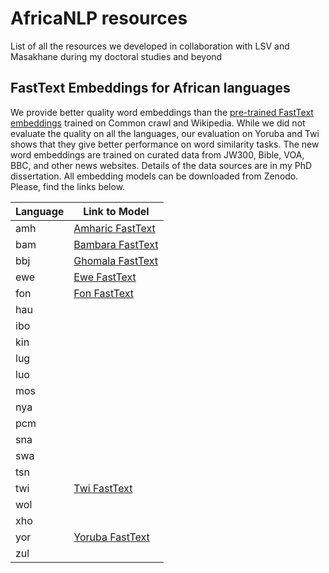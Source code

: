 # AfricaNLP resources
List of all the resources we developed in collaboration with LSV and Masakhane during my doctoral studies and beyond

## FastText Embeddings for African languages
We provide better quality word embeddings than the [pre-trained FastText embeddings](https://fasttext.cc/docs/en/crawl-vectors.html) trained on Common crawl and Wikipedia. While we did not evaluate the quality on all the languages, our evaluation on Yoruba and Twi shows that they give better performance on word similarity tasks. The new word embeddings are trained on curated data from JW300, Bible, VOA, BBC, and other news websites. Details of the data sources are in my PhD dissertation. All embedding models can be downloaded from Zenodo. Please, find the links below. 

| Language | Link to Model  |
|----------|-----------------|
| amh | [Amharic FastText](https://zenodo.org/record/6988528#.YvePxXUzY5k)  |
| bam | [Bambara FastText](https://zenodo.org/record/6987246#.YveVNnUzY5k) |
| bbj | [Ghomala FastText](https://zenodo.org/record/6988547#.YveVlHUzY5k)  |
| ewe | [Ewe FastText](https://zenodo.org/record/6988555#.YveVknUzY5k)  |
| fon |  [Fon FastText](https://zenodo.org/record/6988727#.YveVonUzY5k) |
| hau |   |
| ibo |   |
| kin |   |
| lug |   |
| luo |   |
| mos |   |
| nya |   |
| pcm |   |
| sna |   |
| swa |   |
| tsn |   |
| twi | [Twi FastText](https://zenodo.org/record/6988532#.YveVmXUzY5k)  |
| wol |   |
| xho |   |
| yor | [Yoruba FastText](https://zenodo.org/record/6987250#.YveVi3UzY5k)  |
| zul |   |
